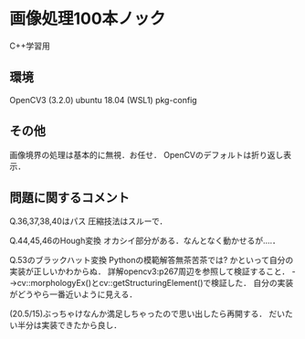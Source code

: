 # 画像処理100本ノック
C++学習用

## 環境

OpenCV3 (3.2.0)
ubuntu 18.04 (WSL1)
pkg-config

## その他

画像境界の処理は基本的に無視．お任せ．
OpenCVのデフォルトは折り返し表示．

## 問題に関するコメント

Q.36,37,38,40はパス
圧縮技法はスルーで．

Q.44,45,46のHough変換
オカシイ部分がある．なんとなく動かせるが....．

Q.53のブラックハット変換
Pythonの模範解答無茶苦茶では?
かといって自分の実装が正しいかわからぬ．
詳解opencv3:p267周辺を参照して検証すること．
-->cv::morphologyEx()とcv::getStructuringElement()で検証した．
自分の実装がどうやら一番近いように見える．

(20.5/15)ぶっちゃけなんか満足しちゃったので思い出したら再開する．
だいたい半分は実装できたから良し．
